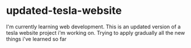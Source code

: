 # updated-tesla-website
I'm currently learning web development. This is an updated version of a tesla website project i'm working on. 
Trying to apply gradually all the new things i've learned so far
